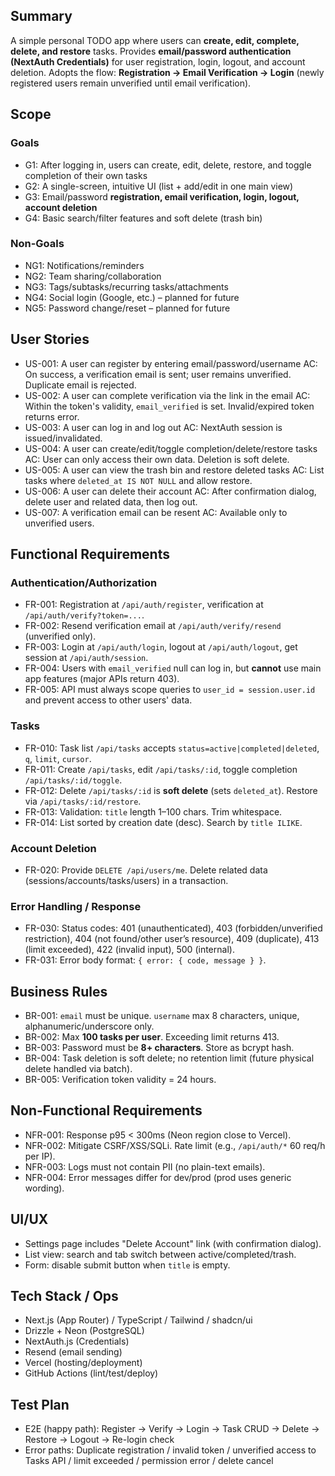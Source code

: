 ## Summary

A simple personal TODO app where users can **create, edit, complete, delete, and restore** tasks.
Provides **email/password authentication (NextAuth Credentials)** for user registration, login, logout, and account deletion.
Adopts the flow: **Registration → Email Verification → Login** (newly registered users remain unverified until email verification).

## Scope

### Goals

- G1: After logging in, users can create, edit, delete, restore, and toggle completion of their own tasks
- G2: A single-screen, intuitive UI (list + add/edit in one main view)
- G3: Email/password **registration, email verification, login, logout, account deletion**
- G4: Basic search/filter features and soft delete (trash bin)

### Non-Goals

- NG1: Notifications/reminders
- NG2: Team sharing/collaboration
- NG3: Tags/subtasks/recurring tasks/attachments
- NG4: Social login (Google, etc.) – planned for future
- NG5: Password change/reset – planned for future

## User Stories

- US-001: A user can register by entering email/password/username
  AC: On success, a verification email is sent; user remains unverified. Duplicate email is rejected.
- US-002: A user can complete verification via the link in the email
  AC: Within the token's validity, `email_verified` is set. Invalid/expired token returns error.
- US-003: A user can log in and log out
  AC: NextAuth session is issued/invalidated.
- US-004: A user can create/edit/toggle completion/delete/restore tasks
  AC: User can only access their own data. Deletion is soft delete.
- US-005: A user can view the trash bin and restore deleted tasks
  AC: List tasks where `deleted_at IS NOT NULL` and allow restore.
- US-006: A user can delete their account
  AC: After confirmation dialog, delete user and related data, then log out.
- US-007: A verification email can be resent
  AC: Available only to unverified users.

## Functional Requirements

### Authentication/Authorization

- FR-001: Registration at `/api/auth/register`, verification at `/api/auth/verify?token=...`.
- FR-002: Resend verification email at `/api/auth/verify/resend` (unverified only).
- FR-003: Login at `/api/auth/login`, logout at `/api/auth/logout`, get session at `/api/auth/session`.
- FR-004: Users with `email_verified` null can log in, but **cannot** use main app features (major APIs return 403).
- FR-005: API must always scope queries to `user_id = session.user.id` and prevent access to other users' data.

### Tasks

- FR-010: Task list `/api/tasks` accepts `status=active|completed|deleted`, `q`, `limit`, `cursor`.
- FR-011: Create `/api/tasks`, edit `/api/tasks/:id`, toggle completion `/api/tasks/:id/toggle`.
- FR-012: Delete `/api/tasks/:id` is **soft delete** (sets `deleted_at`). Restore via `/api/tasks/:id/restore`.
- FR-013: Validation: `title` length 1–100 chars. Trim whitespace.
- FR-014: List sorted by creation date (desc). Search by `title ILIKE`.

### Account Deletion

- FR-020: Provide `DELETE /api/users/me`. Delete related data (sessions/accounts/tasks/users) in a transaction.

### Error Handling / Response

- FR-030: Status codes: 401 (unauthenticated), 403 (forbidden/unverified restriction), 404 (not found/other user’s resource), 409 (duplicate), 413 (limit exceeded), 422 (invalid input), 500 (internal).
- FR-031: Error body format: `{ error: { code, message } }`.

## Business Rules

- BR-001: `email` must be unique. `username` max 8 characters, unique, alphanumeric/underscore only.
- BR-002: Max **100 tasks per user**. Exceeding limit returns 413.
- BR-003: Password must be **8+ characters**. Store as bcrypt hash.
- BR-004: Task deletion is soft delete; no retention limit (future physical delete handled via batch).
- BR-005: Verification token validity = 24 hours.

## Non-Functional Requirements

- NFR-001: Response p95 < 300ms (Neon region close to Vercel).
- NFR-002: Mitigate CSRF/XSS/SQLi. Rate limit (e.g., `/api/auth/*` 60 req/h per IP).
- NFR-003: Logs must not contain PII (no plain-text emails).
- NFR-004: Error messages differ for dev/prod (prod uses generic wording).

## UI/UX

- Settings page includes "Delete Account" link (with confirmation dialog).
- List view: search and tab switch between active/completed/trash.
- Form: disable submit button when `title` is empty.

## Tech Stack / Ops

- Next.js (App Router) / TypeScript / Tailwind / shadcn/ui
- Drizzle + Neon (PostgreSQL)
- NextAuth.js (Credentials)
- Resend (email sending)
- Vercel (hosting/deployment)
- GitHub Actions (lint/test/deploy)

## Test Plan

- E2E (happy path): Register → Verify → Login → Task CRUD → Delete → Restore → Logout → Re-login check
- Error paths: Duplicate registration / invalid token / unverified access to Tasks API / limit exceeded / permission error / delete cancel
